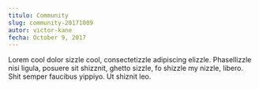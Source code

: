 ```yaml
---
titulo: Community
slug: community-20171009
autor: victor-kane
fecha: October 9, 2017
--- 
```

Lorem cool dolor sizzle cool, consectetizzle adipiscing elizzle. Phasellizzle nisi ligula, posuere sit shizznit, ghetto sizzle, fo shizzle my nizzle, libero. Shit semper faucibus yippiyo. Ut shiznit leo.

